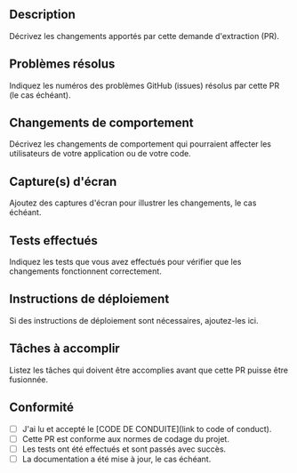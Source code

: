 ## Description

Décrivez les changements apportés par cette demande d'extraction (PR).

## Problèmes résolus

Indiquez les numéros des problèmes GitHub (issues) résolus par cette PR (le cas échéant).

## Changements de comportement

Décrivez les changements de comportement qui pourraient affecter les utilisateurs de votre application ou de votre code.

## Capture(s) d'écran

Ajoutez des captures d'écran pour illustrer les changements, le cas échéant.

## Tests effectués

Indiquez les tests que vous avez effectués pour vérifier que les changements fonctionnent correctement.

## Instructions de déploiement

Si des instructions de déploiement sont nécessaires, ajoutez-les ici.

## Tâches à accomplir

Listez les tâches qui doivent être accomplies avant que cette PR puisse être fusionnée.

## Conformité

- [ ] J'ai lu et accepté le [CODE DE CONDUITE](link to code of conduct).
- [ ] Cette PR est conforme aux normes de codage du projet.
- [ ] Les tests ont été effectués et sont passés avec succès.
- [ ] La documentation a été mise à jour, le cas échéant.
